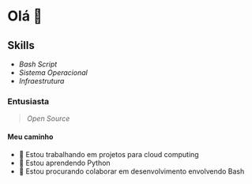 # Olá 👋


## Skills
 - _Bash Script_
 - _Sistema Operacional_
 - _Infraestrutura_

 ### Entusiasta
  > _Open Source_

 #### Meu caminho

- 🔭 Estou trabalhando em projetos para cloud computing
- 🌱 Estou aprendendo Python
- 👯 Estou procurando colaborar em desenvolvimento envolvendo Bash
